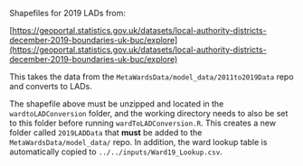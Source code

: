 Shapefiles for 2019 LADs from:

[https://geoportal.statistics.gov.uk/datasets/local-authority-districts-december-2019-boundaries-uk-buc/explore](https://geoportal.statistics.gov.uk/datasets/local-authority-districts-december-2019-boundaries-uk-buc/explore)

This takes the data from the `MetaWardsData/model_data/2011to2019Data` repo and converts to LADs.

The shapefile above must be unzipped and located in the `wardtoLADConversion` folder, and the working
directory needs to also be set to this folder before running `wardToLADConversion.R`. 
This creates a new folder called `2019LADData` that **must** be added to the 
`MetaWardsData/model_data/` repo. In addition, the ward lookup table is automatically copied 
to `../../inputs/Ward19_Lookup.csv`.
